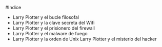 
#Indice

* Larry Plotter y el bucle filosofal
* Larry Plotter y la clave secreta del Wifi
* Larry Plotter y el prisionero del firewall
* Larry Plotter y el malware de fuego
* Larry Plotter y la orden de Unix
 Larry Plotter y el misterio del hacker